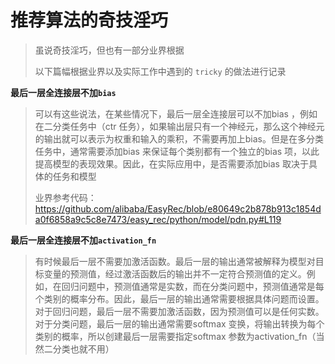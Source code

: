 # 推荐算法的奇技淫巧

> 虽说奇技淫巧，但也有一部分业界根据
>
> 以下篇幅根据业界以及实际工作中遇到的 `tricky` 的做法进行记录





**最后一层全连接层不加`bias`**

> 可以有这些说法，在某些情况下，最后一层全连接层可以不加bias ，例如在二分类任务中（ctr 任务），如果输出层只有一个神经元，那么这个神经元的输出就可以表示为权重和输入的乘积，不需要再加上bias。但是在多分类任务中，通常需要添加bias 来保证每个类别都有一个独立的bias 项，以此提高模型的表现效果。因此，在实际应用中，是否需要添加bias 取决于具体的任务和模型
>
> 业界参考代码：https://github.com/alibaba/EasyRec/blob/e80649c2b878b913c1854da0f6858a9c5c8e7473/easy_rec/python/model/pdn.py#L119



**最后一层全连接层不加`activation_fn`**

> 有时候最后一层不需要加激活函数。最后一层的输出通常被解释为模型对目标变量的预测值，经过激活函数后的输出并不一定符合预测值的定义。例如，在回归问题中，预测值通常是实数，而在分类问题中，预测值通常是每个类别的概率分布。因此，最后一层的输出通常需要根据具体问题而设置。对于回归问题，最后一层不需要加激活函数，因为预测值可以是任何实数。对于分类问题，最后一层的输出通常需要softmax 变换，将输出转换为每个类别的概率，所以创建最后一层需要指定softmax 参数为activation_fn（当然二分类也就不用）









